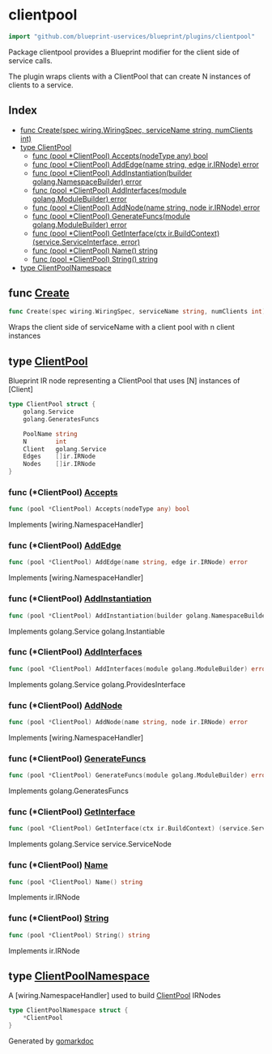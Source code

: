 <!-- Code generated by gomarkdoc. DO NOT EDIT -->

# clientpool

```go
import "github.com/blueprint-uservices/blueprint/plugins/clientpool"
```

Package clientpool provides a Blueprint modifier for the client side of service calls.

The plugin wraps clients with a ClientPool that can create N instances of clients to a service.

## Index

- [func Create\(spec wiring.WiringSpec, serviceName string, numClients int\)](<#Create>)
- [type ClientPool](<#ClientPool>)
  - [func \(pool \*ClientPool\) Accepts\(nodeType any\) bool](<#ClientPool.Accepts>)
  - [func \(pool \*ClientPool\) AddEdge\(name string, edge ir.IRNode\) error](<#ClientPool.AddEdge>)
  - [func \(pool \*ClientPool\) AddInstantiation\(builder golang.NamespaceBuilder\) error](<#ClientPool.AddInstantiation>)
  - [func \(pool \*ClientPool\) AddInterfaces\(module golang.ModuleBuilder\) error](<#ClientPool.AddInterfaces>)
  - [func \(pool \*ClientPool\) AddNode\(name string, node ir.IRNode\) error](<#ClientPool.AddNode>)
  - [func \(pool \*ClientPool\) GenerateFuncs\(module golang.ModuleBuilder\) error](<#ClientPool.GenerateFuncs>)
  - [func \(pool \*ClientPool\) GetInterface\(ctx ir.BuildContext\) \(service.ServiceInterface, error\)](<#ClientPool.GetInterface>)
  - [func \(pool \*ClientPool\) Name\(\) string](<#ClientPool.Name>)
  - [func \(pool \*ClientPool\) String\(\) string](<#ClientPool.String>)
- [type ClientPoolNamespace](<#ClientPoolNamespace>)


<a name="Create"></a>
## func [Create](<https://github.com/blueprint-uservices/blueprint/blob/main/plugins/clientpool/wiring.go#L15>)

```go
func Create(spec wiring.WiringSpec, serviceName string, numClients int)
```

Wraps the client side of serviceName with a client pool with n client instances

<a name="ClientPool"></a>
## type [ClientPool](<https://github.com/blueprint-uservices/blueprint/blob/main/plugins/clientpool/ir.go#L18-L27>)

Blueprint IR node representing a ClientPool that uses \[N\] instances of \[Client\]

```go
type ClientPool struct {
    golang.Service
    golang.GeneratesFuncs

    PoolName string
    N        int
    Client   golang.Service
    Edges    []ir.IRNode
    Nodes    []ir.IRNode
}
```

<a name="ClientPool.Accepts"></a>
### func \(\*ClientPool\) [Accepts](<https://github.com/blueprint-uservices/blueprint/blob/main/plugins/clientpool/wiring.go#L45>)

```go
func (pool *ClientPool) Accepts(nodeType any) bool
```

Implements \[wiring.NamespaceHandler\]

<a name="ClientPool.AddEdge"></a>
### func \(\*ClientPool\) [AddEdge](<https://github.com/blueprint-uservices/blueprint/blob/main/plugins/clientpool/wiring.go#L51>)

```go
func (pool *ClientPool) AddEdge(name string, edge ir.IRNode) error
```

Implements \[wiring.NamespaceHandler\]

<a name="ClientPool.AddInstantiation"></a>
### func \(\*ClientPool\) [AddInstantiation](<https://github.com/blueprint-uservices/blueprint/blob/main/plugins/clientpool/ir.go#L116>)

```go
func (pool *ClientPool) AddInstantiation(builder golang.NamespaceBuilder) error
```

Implements golang.Service golang.Instantiable

<a name="ClientPool.AddInterfaces"></a>
### func \(\*ClientPool\) [AddInterfaces](<https://github.com/blueprint-uservices/blueprint/blob/main/plugins/clientpool/ir.go#L54>)

```go
func (pool *ClientPool) AddInterfaces(module golang.ModuleBuilder) error
```

Implements golang.Service golang.ProvidesInterface

<a name="ClientPool.AddNode"></a>
### func \(\*ClientPool\) [AddNode](<https://github.com/blueprint-uservices/blueprint/blob/main/plugins/clientpool/wiring.go#L57>)

```go
func (pool *ClientPool) AddNode(name string, node ir.IRNode) error
```

Implements \[wiring.NamespaceHandler\]

<a name="ClientPool.GenerateFuncs"></a>
### func \(\*ClientPool\) [GenerateFuncs](<https://github.com/blueprint-uservices/blueprint/blob/main/plugins/clientpool/ir.go#L67>)

```go
func (pool *ClientPool) GenerateFuncs(module golang.ModuleBuilder) error
```

Implements golang.GeneratesFuncs

<a name="ClientPool.GetInterface"></a>
### func \(\*ClientPool\) [GetInterface](<https://github.com/blueprint-uservices/blueprint/blob/main/plugins/clientpool/ir.go#L48>)

```go
func (pool *ClientPool) GetInterface(ctx ir.BuildContext) (service.ServiceInterface, error)
```

Implements golang.Service service.ServiceNode

<a name="ClientPool.Name"></a>
### func \(\*ClientPool\) [Name](<https://github.com/blueprint-uservices/blueprint/blob/main/plugins/clientpool/ir.go#L30>)

```go
func (pool *ClientPool) Name() string
```

Implements ir.IRNode

<a name="ClientPool.String"></a>
### func \(\*ClientPool\) [String](<https://github.com/blueprint-uservices/blueprint/blob/main/plugins/clientpool/ir.go#L35>)

```go
func (pool *ClientPool) String() string
```

Implements ir.IRNode

<a name="ClientPoolNamespace"></a>
## type [ClientPoolNamespace](<https://github.com/blueprint-uservices/blueprint/blob/main/plugins/clientpool/wiring.go#L40-L42>)

A \[wiring.NamespaceHandler\] used to build [ClientPool](<#ClientPool>) IRNodes

```go
type ClientPoolNamespace struct {
    *ClientPool
}
```

Generated by [gomarkdoc](<https://github.com/princjef/gomarkdoc>)

